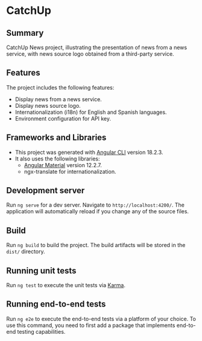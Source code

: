 # CatchUp

## Summary
CatchUp News project, illustrating the presentation of news from a news service, with news source logo obtained from a third-party service.

## Features
The project includes the following features:
- Display news from a news service.
- Display news source logo.
- Internationalization (i18n) for English and Spanish languages.
- Environment configuration for API key.

## Frameworks and Libraries
- This project was generated with [Angular CLI](https://github.com/angular/angular-cli) version 18.2.3.
- It also uses the following libraries:
  - [Angular Material](https://material.angular.io/) version 12.2.7.
  - ngx-translate for internationalization.

## Development server

Run `ng serve` for a dev server. Navigate to `http://localhost:4200/`. The application will automatically reload if you change any of the source files.

## Build

Run `ng build` to build the project. The build artifacts will be stored in the `dist/` directory.

## Running unit tests

Run `ng test` to execute the unit tests via [Karma](https://karma-runner.github.io).

## Running end-to-end tests

Run `ng e2e` to execute the end-to-end tests via a platform of your choice. To use this command, you need to first add a package that implements end-to-end testing capabilities.
